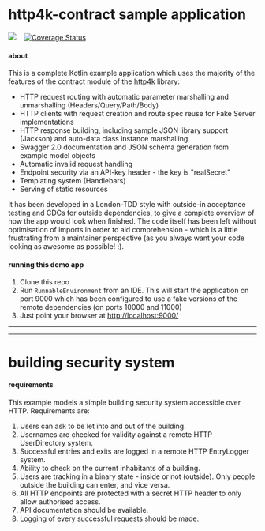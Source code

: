 # http4k-contract sample application 

<a href="https://travis-ci.org/http4k/http4k-contract-example-app" target="_top"><img src="https://travis-ci.org/http4k/http4k-contract-example-app.svg?branch=master"/></a>&nbsp;&nbsp;&nbsp;
[![Coverage Status](https://coveralls.io/repos/github/http4k/http4k-contract-example-app/badge.svg?branch=master)](https://coveralls.io/github/http4k/http4k-contract-example-app?branch=master)

#### about
This is a complete Kotlin example application which uses the majority of the features of the contract module of the [http4k](http://http4k.org) library:

- HTTP request routing with automatic parameter marshalling and unmarshalling (Headers/Query/Path/Body)
- HTTP clients with request creation and route spec reuse for Fake Server implementations
- HTTP response building, including sample JSON library support (Jackson) and auto-data class instance marshalling
- Swagger 2.0 documentation and JSON schema generation from example model objects
- Automatic invalid request handling
- Endpoint security via an API-key header - the key is "realSecret"
- Templating system (Handlebars)
- Serving of static resources

It has been developed in a London-TDD style with outside-in acceptance testing and CDCs for outside dependencies,
to give a complete overview of how the app would look when finished. The code itself has been left without optimisation of
imports in order to aid comprehension - which is a little frustrating from a maintainer perspective (as you always want your 
code looking as awesome as possible! :).

#### running this demo app
1. Clone this repo
2. Run `RunnableEnvironment` from an IDE. This will start the application on port 9000 
which has been configured to use a fake versions of the remote dependencies (on ports 10000 and 11000)
3. Just point your browser at <a href="http://localhost:9000/">http://localhost:9000/</a>

<hr/>
<hr/>

# building security system

#### requirements
This example models a simple building security system accessible over HTTP. Requirements are:

1. Users can ask to be let into and out of the building.
2. Usernames are checked for validity against a remote HTTP UserDirectory system.
3. Successful entries and exits are logged in a remote HTTP EntryLogger system.
4. Ability to check on the current inhabitants of a building.
5. Users are tracking in a binary state - inside or not (outside). Only people outside the building can enter, and vice versa.
6. All HTTP endpoints are protected with a secret HTTP header to only allow authorised access.
7. API documentation should be available.
8. Logging of every successful requests should be made.
